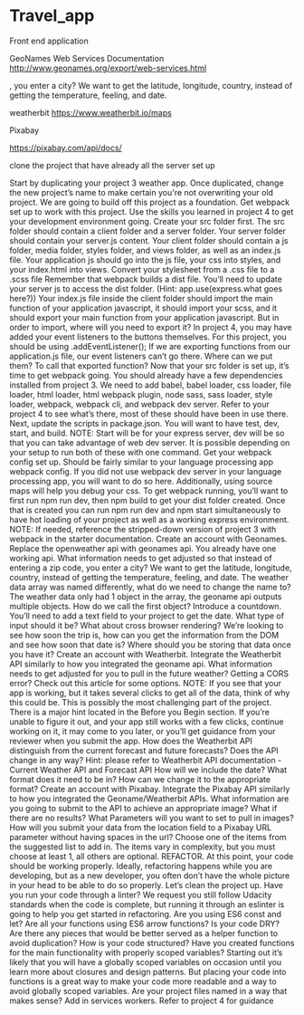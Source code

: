 # Travel_app
Front end application


GeoNames Web Services Documentation http://www.geonames.org/export/web-services.html


, you enter a city? We want to get the latitude, longitude, country, instead of getting the temperature, feeling, and date.


weatherbit 
https://www.weatherbit.io/maps

Pixabay

https://pixabay.com/api/docs/



clone the project that have already all the server set up


Start by duplicating your project 3 weather app. Once duplicated, change the new project’s name to make certain you're not overwriting your old project. We are going to build off this project as a foundation.
Get webpack set up to work with this project. Use the skills you learned in project 4 to get your development environment going.
Create your src folder first. The src folder should contain a client folder and a server folder.
Your server folder should contain your server.js content.
Your client folder should contain a js folder, media folder, styles folder, and views folder, as well as an index.js file.
Your application js should go into the js file, your css into styles, and your index.html into views.
Convert your stylesheet from a .css file to a .scss file
Remember that webpack builds a dist file. You’ll need to update your server js to access the dist folder. (Hint: app.use(express.what goes here?))
Your index.js file inside the client folder should import the main function of your application javascript, it should import your scss, and it should export your main function from your application javascript. But in order to import, where will you need to export it?
In project 4, you may have added your event listeners to the buttons themselves. For this project, you should be using .addEventListener(); If we are exporting functions from our application.js file, our event listeners can’t go there. Where can we put them? To call that exported function?
Now that your src folder is set up, it’s time to get webpack going. You should already have a few dependencies installed from project 3. We need to add babel, babel loader, css loader, file loader, html loader, html webpack plugin, node sass, sass loader, style loader, webpack, webpack cli, and webpack dev server. Refer to your project 4 to see what’s there, most of these should have been in use there.
Next, update the scripts in package.json. You will want to have test, dev, start, and build. NOTE: Start will be for your express server, dev will be so that you can take advantage of web dev server. It is possible depending on your setup to run both of these with one command.
Get your webpack config set up. Should be fairly similar to your language processing app webpack config. If you did not use webpack dev server in your language processing app, you will want to do so here. Additionally, using source maps will help you debug your css.
To get webpack running, you’ll want to first run npm run dev, then npm build to get your dist folder created. Once that is created you can run npm run dev and npm start simultaneously to have hot loading of your project as well as a working express environment. NOTE: If needed, reference the stripped-down version of project 3 with webpack in the starter documentation.
Create an account with Geonames.
Replace the openweather api with geonames api. You already have one working api. What information needs to get adjusted so that instead of entering a zip code, you enter a city? We want to get the latitude, longitude, country, instead of getting the temperature, feeling, and date.
The weather data array was named differently, what do we need to change the name to?
The weather data only had 1 object in the array, the geoname api outputs multiple objects. How do we call the first object?
Introduce a countdown. You’ll need to add a text field to your project to get the date.
What type of input should it be? What about cross browser rendering?
We’re looking to see how soon the trip is, how can you get the information from the DOM and see how soon that date is?
Where should you be storing that data once you have it?
Create an account with Weatherbit.
Integrate the Weatherbit API similarly to how you integrated the geoname api. What information needs to get adjusted for you to pull in the future weather? Getting a CORS error? Check out this article for some options. NOTE: If you see that your app is working, but it takes several clicks to get all of the data, think of why this could be. This is possibly the most challenging part of the project. There is a major hint located in the Before you Begin section. If you’re unable to figure it out, and your app still works with a few clicks, continue working on it, it may come to you later, or you’ll get guidance from your reviewer when you submit the app.
How does the Weatherbit API distinguish from the current forecast and future forecasts? Does the API change in any way? Hint: please refer to Weatherbit API documentation - Current Weather API and Forecast API
How will we include the date? What format does it need to be in? How can we change it to the appropriate format?
Create an account with Pixabay.
Integrate the Pixabay API similarly to how you integrated the Geoname/Weatherbit APIs. What information are you going to submit to the API to achieve an appropriate image? What if there are no results?
What Parameters will you want to set to pull in images?
How will you submit your data from the location field to a Pixabay URL parameter without having spaces in the url?
Choose one of the items from the suggested list to add in. The items vary in complexity, but you must choose at least 1, all others are optional.
REFACTOR. At this point, your code should be working properly. Ideally, refactoring happens while you are developing, but as a new developer, you often don’t have the whole picture in your head to be able to do so properly. Let’s clean the project up.
Have you run your code through a linter? We request you still follow Udacity standards when the code is complete, but running it through an eslinter is going to help you get started in refactoring.
Are you using ES6 const and let?
Are all your functions using ES6 arrow functions?
Is your code DRY? Are there any pieces that would be better served as a helper function to avoid duplication?
How is your code structured? Have you created functions for the main functionality with properly scoped variables? Starting out it’s likely that you will have a globally scoped variables on occasion until you learn more about closures and design patterns. But placing your code into functions is a great way to make your code more readable and a way to avoid globally scoped variables.
Are your project files named in a way that makes sense?
Add in services workers. Refer to project 4 for guidance
